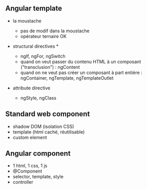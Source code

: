 ## Angular template
* la moustache
    * pas de modif dans la moustache
    * opérateur ternaire OK
* structural directives *
    * ngIf, ngFor, ngSwitch
    * quand on veut passer du contenu HTML à un composant ("transclusion") : ngContent 
    * quand on ne veut pas créer un composant à part entière : ngContainer, ngTemplate, ngTemplateOutlet

* attribute directive    
    * ngStyle, ngClass

## Standard web component
* shadow DOM (isolation CSS)
* template (html caché, réutilisable)
* custom element

## Angular component
* 1 html, 1 css, 1 js
* @Component
* selector, template, style
* controller

